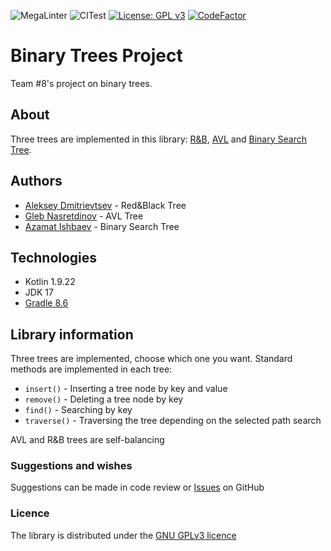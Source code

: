 ![MegaLinter](https://github.com/spbu-coding-2023/trees-8/workflows/MegaLinter/badge.svg)
![CITest](https://github.com/spbu-coding-2023/trees-8/actions/workflows/CI_Test.yml/badge.svg)
[![License: GPL v3](https://img.shields.io/badge/License-GPLv3-blue.svg)](https://www.gnu.org/licenses/gpl-3.0)
[![CodeFactor](https://www.codefactor.io/repository/github/spbu-coding-2023/trees-8/badge)](https://www.codefactor.io/repository/github/spbu-coding-2023/trees-8)

# Binary Trees Project

Team #8's project on binary trees.

## About

Three trees are implemented in this library: [R&B](https://en.wikipedia.org/wiki/Red–black_tree), [AVL](https://en.wikipedia.org/wiki/AVL_tree) and [Binary Search Tree](https://en.wikipedia.org/wiki/Binary_search_tree).

## Authors

- [Aleksey Dmitrievtsev](https://github.com/admitrievtsev) - Red&Black Tree
- [Gleb Nasretdinov](https://github.com/Ycyken) - AVL Tree
- [Azamat Ishbaev](https://github.com/odiumuniverse) - Binary Search Tree

## Technologies

- Kotlin 1.9.22
- JDK 17
- [Gradle 8.6](https://gradle.org)

## Library information

Three trees are implemented, choose which one you want.
Standard methods are implemented in each tree:

+ `insert()` - Inserting a tree node by key and value
+ `remove()` - Deleting a tree node by key
+ `find()` -  Searching by key
+ `traverse()` - Traversing the tree depending on the selected path search

AVL and R&B trees are self-balancing

### Suggestions and wishes

Suggestions can be made in code review or [Issues](https://github.com/spbu-coding-2023/trees-8/issues) on GitHub

### Licence

The library is distributed under the [GNU GPLv3 licence](https://www.gnu.org/licenses/gpl-3.0.html)
